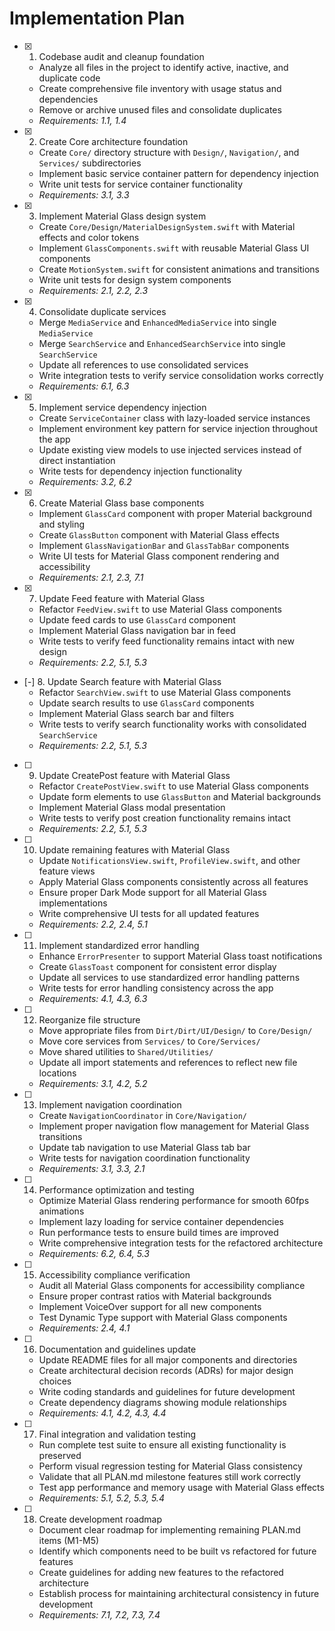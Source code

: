 # Implementation Plan

- [x] 1. Codebase audit and cleanup foundation





  - Analyze all files in the project to identify active, inactive, and duplicate code
  - Create comprehensive file inventory with usage status and dependencies
  - Remove or archive unused files and consolidate duplicates
  - _Requirements: 1.1, 1.4_

- [x] 2. Create Core architecture foundation





  - Create `Core/` directory structure with `Design/`, `Navigation/`, and `Services/` subdirectories
  - Implement basic service container pattern for dependency injection
  - Write unit tests for service container functionality
  - _Requirements: 3.1, 3.3_

- [x] 3. Implement Material Glass design system
  - Create `Core/Design/MaterialDesignSystem.swift` with Material effects and color tokens
  - Implement `GlassComponents.swift` with reusable Material Glass UI components
  - Create `MotionSystem.swift` for consistent animations and transitions
  - Write unit tests for design system components
  - _Requirements: 2.1, 2.2, 2.3_

- [x] 4. Consolidate duplicate services
  - Merge `MediaService` and `EnhancedMediaService` into single `MediaService`
  - Merge `SearchService` and `EnhancedSearchService` into single `SearchService`
  - Update all references to use consolidated services
  - Write integration tests to verify service consolidation works correctly
  - _Requirements: 6.1, 6.3_

- [x] 5. Implement service dependency injection
  - Create `ServiceContainer` class with lazy-loaded service instances
  - Implement environment key pattern for service injection throughout the app
  - Update existing view models to use injected services instead of direct instantiation
  - Write tests for dependency injection functionality
  - _Requirements: 3.2, 6.2_

- [x] 6. Create Material Glass base components
  - Implement `GlassCard` component with proper Material background and styling
  - Create `GlassButton` component with Material Glass effects
  - Implement `GlassNavigationBar` and `GlassTabBar` components
  - Write UI tests for Material Glass component rendering and accessibility
  - _Requirements: 2.1, 2.3, 7.1_

- [x] 7. Update Feed feature with Material Glass
  - Refactor `FeedView.swift` to use Material Glass components
  - Update feed cards to use `GlassCard` component
  - Implement Material Glass navigation bar in feed
  - Write tests to verify feed functionality remains intact with new design
  - _Requirements: 2.2, 5.1, 5.3_

- [-] 8. Update Search feature with Material Glass
  - Refactor `SearchView.swift` to use Material Glass components
  - Update search results to use `GlassCard` components
  - Implement Material Glass search bar and filters
  - Write tests to verify search functionality works with consolidated `SearchService`
  - _Requirements: 2.2, 5.1, 5.3_

- [ ] 9. Update CreatePost feature with Material Glass
  - Refactor `CreatePostView.swift` to use Material Glass components
  - Update form elements to use `GlassButton` and Material backgrounds
  - Implement Material Glass modal presentation
  - Write tests to verify post creation functionality remains intact
  - _Requirements: 2.2, 5.1, 5.3_

- [ ] 10. Update remaining features with Material Glass
  - Update `NotificationsView.swift`, `ProfileView.swift`, and other feature views
  - Apply Material Glass components consistently across all features
  - Ensure proper Dark Mode support for all Material Glass implementations
  - Write comprehensive UI tests for all updated features
  - _Requirements: 2.2, 2.4, 5.1_

- [ ] 11. Implement standardized error handling
  - Enhance `ErrorPresenter` to support Material Glass toast notifications
  - Create `GlassToast` component for consistent error display
  - Update all services to use standardized error handling patterns
  - Write tests for error handling consistency across the app
  - _Requirements: 4.1, 4.3, 6.3_

- [ ] 12. Reorganize file structure
  - Move appropriate files from `Dirt/Dirt/UI/Design/` to `Core/Design/`
  - Move core services from `Services/` to `Core/Services/`
  - Move shared utilities to `Shared/Utilities/`
  - Update all import statements and references to reflect new file locations
  - _Requirements: 3.1, 4.2, 5.2_

- [ ] 13. Implement navigation coordination
  - Create `NavigationCoordinator` in `Core/Navigation/`
  - Implement proper navigation flow management for Material Glass transitions
  - Update tab navigation to use Material Glass tab bar
  - Write tests for navigation coordination functionality
  - _Requirements: 3.1, 3.3, 2.1_

- [ ] 14. Performance optimization and testing
  - Optimize Material Glass rendering performance for smooth 60fps animations
  - Implement lazy loading for service container dependencies
  - Run performance tests to ensure build times are improved
  - Write comprehensive integration tests for the refactored architecture
  - _Requirements: 6.2, 6.4, 5.3_

- [ ] 15. Accessibility compliance verification
  - Audit all Material Glass components for accessibility compliance
  - Ensure proper contrast ratios with Material backgrounds
  - Implement VoiceOver support for all new components
  - Test Dynamic Type support with Material Glass components
  - _Requirements: 2.4, 4.1_

- [ ] 16. Documentation and guidelines update
  - Update README files for all major components and directories
  - Create architectural decision records (ADRs) for major design choices
  - Write coding standards and guidelines for future development
  - Create dependency diagrams showing module relationships
  - _Requirements: 4.1, 4.2, 4.3, 4.4_

- [ ] 17. Final integration and validation testing
  - Run complete test suite to ensure all existing functionality is preserved
  - Perform visual regression testing for Material Glass consistency
  - Validate that all PLAN.md milestone features still work correctly
  - Test app performance and memory usage with Material Glass effects
  - _Requirements: 5.1, 5.2, 5.3, 5.4_

- [ ] 18. Create development roadmap
  - Document clear roadmap for implementing remaining PLAN.md items (M1-M5)
  - Identify which components need to be built vs refactored for future features
  - Create guidelines for adding new features to the refactored architecture
  - Establish process for maintaining architectural consistency in future development
  - _Requirements: 7.1, 7.2, 7.3, 7.4_